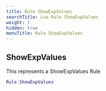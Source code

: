 ```yaml
---
title: Rule ShowExpValues
searchTitle: Lua Rule ShowExpValues
weight: 1
hidden: true
menuTitle: Rule ShowExpValues
---
```

## ShowExpValues

This represents a ShowExpValues Rule
```lua
Rule.ShowExpValues
```